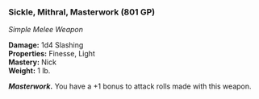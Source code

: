 ### Sickle, Mithral, Masterwork (801 GP)
*Simple Melee Weapon*  

**Damage:** 1d4 Slashing  
**Properties:** Finesse, Light  
**Mastery:** Nick  
**Weight:** 1 lb.

***Masterwork.*** You have a +1 bonus to attack rolls made with this weapon.